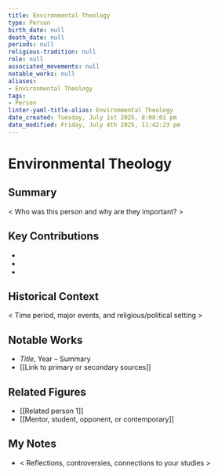 ```yaml
---
title: Environmental Theology
type: Person
birth_date: null
death_date: null
periods: null
religious-tradition: null
role: null
associated_movements: null
notable_works: null
aliases:
- Environmental Theology
tags:
- Person
linter-yaml-title-alias: Environmental Theology
date_created: Tuesday, July 1st 2025, 8:08:01 pm
date_modified: Friday, July 4th 2025, 11:42:23 pm
---
```


# Environmental Theology

## Summary
< Who was this person and why are they important? >

## Key Contributions
- 
- 
- 

## Historical Context
< Time period, major events, and religious/political setting >

## Notable Works
- *Title*, Year – Summary
- [[Link to primary or secondary sources]]


## Related Figures
- [[Related person 1]]
- [[Mentor, student, opponent, or contemporary]]

## My Notes
- < Reflections, controversies, connections to your studies >
